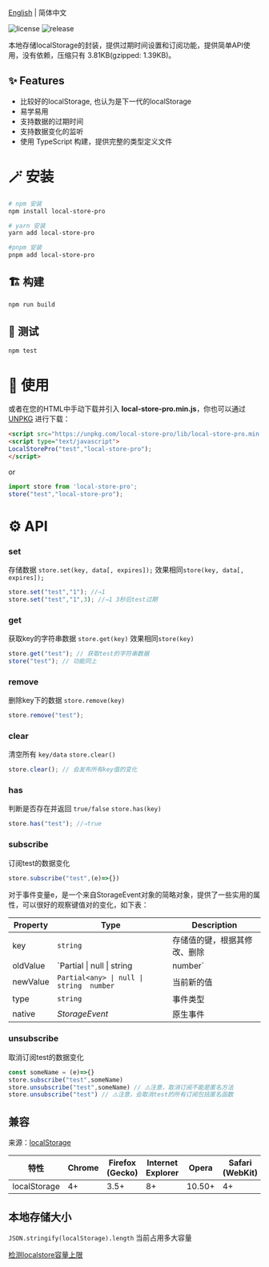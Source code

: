 [English](https://github.com/GavinBirkhoff/local-store-pro/blob/main/README.md) | 简体中文

![license](https://img.shields.io/github/license/gavinbirkhoff/local-store-pro) ![release](https://img.shields.io/github/release/gavinbirkhoff/local-store-pro.svg)

本地存储localStorage的封装，提供过期时间设置和订阅功能，提供简单API使用，没有依赖，压缩只有 3.81KB(gzipped: 1.39KB)。

## ✨ Features

- 比较好的localStorage, 也认为是下一代的localStorage
- 易学易用
- 支持数据的过期时间
- 支持数据变化的监听
- 使用 TypeScript 构建，提供完整的类型定义文件

# 🪄 安装

```bash
# npm 安装
npm install local-store-pro

# yarn 安装
yarn add local-store-pro

#pnpm 安装
pnpm add local-store-pro
```

## 🏗️ 构建

```bash
npm run build
```

## 🧪 测试

```bash
npm test
```

# 🔨 使用

或者在您的HTML中手动下载并引入 **local-store-pro.min.js**，你也可以通过 [UNPKG](https://unpkg.com/local-store-pro/lib/) 进行下载：

```html
<script src="https://unpkg.com/local-store-pro/lib/local-store-pro.min.js"></script>
<script type="text/javascript">
LocalStorePro("test","local-store-pro");
</script>
```

or

```js
import store from 'local-store-pro';
store("test","local-store-pro");
```

# ⚙️ API

### set

存储数据
`store.set(key, data[, expires]);`
效果相同`store(key, data[, expires]);`

```js
store.set("test","1"); //⇒1
store.set("test","1",3); //⇒1 3秒后test过期
```

### get

获取key的字符串数据
`store.get(key)`
效果相同`store(key)`

```js
store.get("test"); // 获取test的字符串数据
store("test"); // 功能同上
```

### remove

删除key下的数据 `store.remove(key)`

```js
store.remove("test");
```

### clear

清空所有 `key/data` `store.clear()`

```js
store.clear(); // 会发布所有key值的变化
```

### has

判断是否存在并返回 `true/false` `store.has(key)`

```js
store.has("test"); //⇒true
```

### subscribe

订阅test的数据变化

```js
store.subscribe("test",(e)=>{})
```

对于事件变量e，是一个来自StorageEvent对象的简略对象，提供了一些实用的属性，可以很好的观察键值对的变化，如下表：

| Property | Type | Description|
| -------- | ------ | ------------------------------------------------------------ |
| key| `string` | 存储值的键，根据其修改、删除|
| oldValue | `Partial<any> \| null \| string | number` | 上一次的值 |
| newValue | `Partial<any> \| null \| string  number` | 当前新的值 |
| type| `string` | 事件类型 |
| native | *StorageEvent* | 原生事件 |

### unsubscribe

取消订阅test的数据变化

```js
const someName = (e)=>{}
store.subscribe("test",someName)
store.unsubscribe("test",someName) // ⚠️注意，取消订阅不能是匿名方法
store.unsubscribe("test") // ⚠️注意，会取消test的所有订阅包括匿名函数
```

## 兼容

来源：[localStorage](https://developer.mozilla.org/en-US/docs/Web/API/Window/localStorage)

| 特性 | Chrome | Firefox (Gecko) | Internet Explorer | Opera| Safari (WebKit) | iPhone(IOS) | Android | Opera Mobile | Window Phone |
| ------------ | ------ | --------------- | ----------------- | ------ | --------------- | ----------- | ------- | ------------ | ------------ |
| localStorage | 4+ | 3.5+| 8+| 10.50+ | 4+| 3.2+| 2.1+| 11+| 8+ |

## 本地存储大小

`JSON.stringify(localStorage).length` 当前占用多大容量

[检测localstore容量上限](https://arty.name/localstorage.html)
